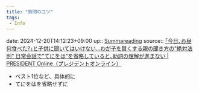 ```yaml
---
title: "質問のコツ"
tags:
 - Info
---
```


date: 2024-12-20T14:12:23+09:00
up:: [Summareading](Bar/Summareading.md)
source:: [｢今日､お昼何食べた?｣と子供に聞いてはいけない…わが子を賢くする親の聞き方の"絶対法則" 日常会話で"てにをは"を省略していると､助詞の理解が進まない | PRESIDENT Online（プレジデントオンライン）](https://president.jp/articles/-/59232)

- ベスト1位など、具体的に
- てにをはを省略せずに